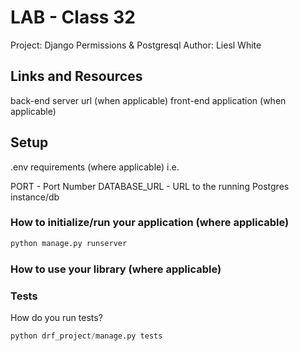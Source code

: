 # LAB - Class 32 

Project: Django Permissions & Postgresql 
Author: Liesl White

## Links and Resources
back-end server url (when applicable)
front-end application (when applicable)
## Setup
.env requirements (where applicable)
i.e.

PORT - Port Number
DATABASE_URL - URL to the running Postgres instance/db
### How to initialize/run your application (where applicable)
```python
python manage.py runserver
```
### How to use your library (where applicable)
### Tests
How do you run tests?
```python
python drf_project/manage.py tests
```